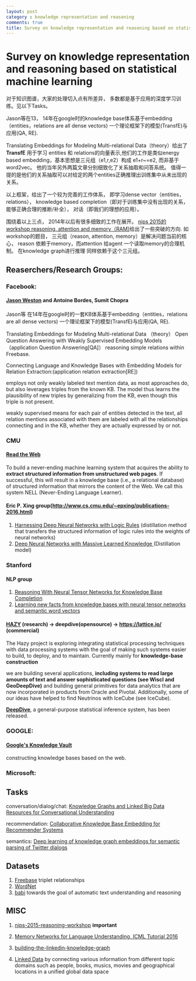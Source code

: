 ```yaml
---
layout: post
category : knowledge representation and reasoning
comments: true
title: Survey on knowledge representation and reasoning based on statistical machine learning
---
```



# Survey on knowledge representation and reasoning based on statistical machine learning

对于知识图谱，大家的处理切入点有所差异， 多数都是基于应用的深度学习训练。见以下Tasks。

Jason等在13， 14年在google时的knowledge base体系基于embedding（entities，relations are all dense vectors)
一个理论框架下的模型(TransfE)与应用(QA, RE). 

Translating Embeddings for Modeling Multi-relational Data（theory）给出了**TransfE** 用于学习 entities 和 relations的向量表示,他们的工作是类似energy based embedding，基本思想是三元组（e1,r,e2）构成 e1+r~=e2, 而非基于word2vec。 他的当年另外两篇文章分别细致化了关系抽取和问答系统。 值得一提的是他们的关系抽取可以对给定的两个entities正确推理出训练集中从未出现的关系。 

以上框架，给出了一个较为完善的工作体系， 即学习dense vector（entities， relations）， knowledge based completion（即对于训练集中没有出现的关系，能够正确合理的推断/补全）， 对话（即我们的理想的应用）。 

围绕着以上三点， 2014年以后有很多细致的工作在展开。 [nips 2015的 workshop reasoning, attention and memory（RAM)](http://www.thespermwhale.com/jaseweston/ram/)给出了一些突破的方向. 如workshop的题目， 三元组（reason, attention, memory）是解决问题当前的核心， reason 依赖于memory，而attention 给agent 一个读取memory的合理机制。 在knowledge graph进行推理 同样依赖于这个三元组。  

## Reaserchers/Research Groups:

### Facebook:

#### [Jason Weston](http://www.thespermwhale.com/jaseweston/) and Antoine Bordes, Sumit Chopra 

Jason等 在14年在google时的一套KB体系基于embedding（entities，relations are all dense vectors)
一个理论框架下的模型(TransfE)与应用(QA, RE). 

Translating Embeddings for Modeling Multi-relational Data （theory）
Open Question Answering with Weakly Supervised Embedding Models （application Question Answering[QA]） reasoning simple relations within Freebase.

Connecting Language and Knowledge Bases with Embedding Models for Relation Extraction:(application relation extraction[RE])

 employs not only weakly labeled text mention data, as most approaches do, but also leverages triples from the known KB. The model thus learns the plausibility of new triples by generalizing from the KB, even though this triple is not present.

weakly supervised means for each pair of entities detected in the text, all relation mentions associated with them are labeled with all the relationships connecting and in the KB, whether they are actually expressed by or not. 

### CMU

#### [Read the Web](http://rtw.ml.cmu.edu/rtw/publications)

To build a never-ending machine learning system that acquires the ability to **extract structured information from unstructured web pages**. If successful, this will result in a knowledge base (i.e., a relational database) of structured information that mirrors the content of the Web. We call this system NELL (Never-Ending Language Learner).

#### Eric P. Xing group(http://www.cs.cmu.edu/~epxing/publications-2016.html)

1. [Harnessing Deep Neural Networks with Logic Rules](http://www.cs.cmu.edu/~epxing/papers/2016/Hu_etal_ACL16.pdf) (distillation method that transfers the structured
information of logic rules into the
weights of neural networks)
2. [Deep Neural Networks with Massive Learned Knowledge ](https://www.aclweb.org/anthology/D16-1173) (Distillation model)

### Stanford

#### NLP group

1. [Reasoning With Neural Tensor Networks
for Knowledge Base Completion](http://nlp.stanford.edu/pubs/SocherChenManningNg_NIPS2013.pdf)
2.  [Learning new facts from knowledge bases
with neural tensor networks and semantic word vectors](http://nlp.stanford.edu/pubs/ChenSocherManningNg_ICLR2013_DeepKB.pdf)
 
#### [HAZY](http://deepdive.stanford.edu/papers) (research) -> deepdive(opensource) -> https://lattice.io/ (commercial)
The Hazy project is exploring integrating statistical processing techniques with data processing systems with the goal of making such systems easier to build, to deploy, and to maintain. Currently mainly for **knowledge-base construction**

we are building several applications, **including systems to read large amounts of text and answer sophisticated questions (see WiscI and GeoDeepDive)** and building general primitives for data analytics that are now incorporated in products from Oracle and Pivotal. Additionally, some of our ideas have helped to find Neutrinos with IceCube (see IceCube).

**[DeepDive](http://deepdive.stanford.edu/)**, a general-purpose statistical inference system, has been released.

### GOOGLE:

#### [Google's Knowledge Vault](https://www.cs.ubc.ca/~murphyk/Papers/kv-kdd14.pdf)

constructing knowledge bases based on the web. 


### Microsoft:



## Tasks

conversation/dialog/chat:
[Knowledge Graphs and Linked Big Data Resources for Conversational Understanding](https://www.microsoft.com/en-us/research/project/knowledge-graphs-and-linked-big-data-resources-for-conversational-understanding/)

recommendation:
[Collaborative Knowledge Base Embedding for Recommender Systems](http://www.kdd.org/kdd2016/papers/files/adf0066-zhangA.pdf)

semantics:
[Deep learning of knowledge graph embeddings for semantic parsing of Twitter dialogs](
https://www.semanticscholar.org/paper/Deep-learning-of-knowledge-graph-embeddings-for-Heck-Huang/d35f27d8b6b5e00fd31d5f85658c9d435c1cb188)

## Datasets

1. [Freebase](https://developers.google.com/freebase/) triplet relationships
2. [WordNet](https://wordnet.princeton.edu/)
3. [babi](https://research.facebook.com/research/babi/) towards the goal of automatic text understanding and reasoning

## MISC

1. [nips-2015-reasoning-workshop](http://www.thespermwhale.com/jaseweston/ram/) **important**

2. [Memory Networks for Language Understanding, ICML Tutorial 2016](http://www.thespermwhale.com/jaseweston/icml2016/)

2. [building-the-linkedin-knowledge-graph](https://engineering.linkedin.com/blog/2016/10/building-the-linkedin-knowledge-graph)

3. [Linked Data](http://linkeddata.org/) by connecting various information from different topic domains such as people, books, musics, movies and geographical locations in a unified global data space

